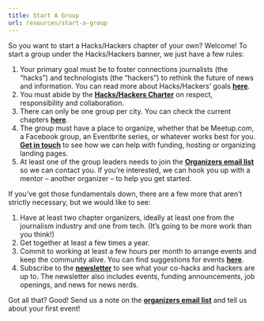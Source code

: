 ```yaml
---
title: Start A Group
url: resources/start-a-group
---
```

So you want to start a Hacks/Hackers chapter of your own? Welcome! To start a group under the Hacks/Hackers banner, we just have a few rules:

1. Your primary goal must be to foster connections journalists (the “hacks”) and technologists (the “hackers”) to rethink the future of news and information. You can read more about Hacks/Hackers’ goals **[here][1]**.
2. You must abide by the **[Hacks/Hackers Charter][2]** on respect, responsibility and collaboration.
3. There can only be one group per city. You can check the current chapters **[here][3]**.
4. The group must have a place to organize, whether that be Meetup.com, a Facebook group, an Eventbrite series, or whatever works best for you. **[Get in touch](mailto:samantha@hackshackers.com)** to see how we can help with funding, hosting or organizing landing pages.
5. At least one of the group leaders needs to join the **[Organizers email list][4]** so we can contact you. If you’re interested, we can hook you up with a mentor &#8211; another organizer &#8211; to help you get started.

If you’ve got those fundamentals down, there are a few more that aren’t strictly necessary, but we would like to see:

1. Have at least two chapter organizers, ideally at least one from the journalism industry and one from tech. (It’s going to be more work than you think!)
2. Get together at least a few times a year.
3. Commit to working at least a few hours per month to arrange events and keep the community alive. You can find suggestions for events **[here](https://hackshackers.com/resources/suggested-meetups/)**.
4. Subscribe to the **[newsletter][5]** to see what your co-hacks and hackers are up to. The newsletter also includes events, funding announcements, job openings, and news for news nerds.

Got all that? Good! Send us a note on the **[organizers email list][4]** and tell us about your first event!

 [1]: http://hackshackers.com/about/
 [2]: https://github.com/HacksHackersAfrica/wiki/wiki/Hacks-Hackers-Charter
 [3]: http://hackshackers.com/chapters/
 [4]: https://groups.google.com/forum/#!forum/hackshackersorganizers
 [5]: https://hackshackers.us1.list-manage.com/subscribe/post?u=c56f2e53d5ed6ef87f8aaa75c&id=fb2bc6f10b
 [6]: https://newsnerdery.slack.com/messages/hacks-hackers/
 [7]: mailto:d@danielbachhuber.com
 [8]: https://github.com/hackshackers

